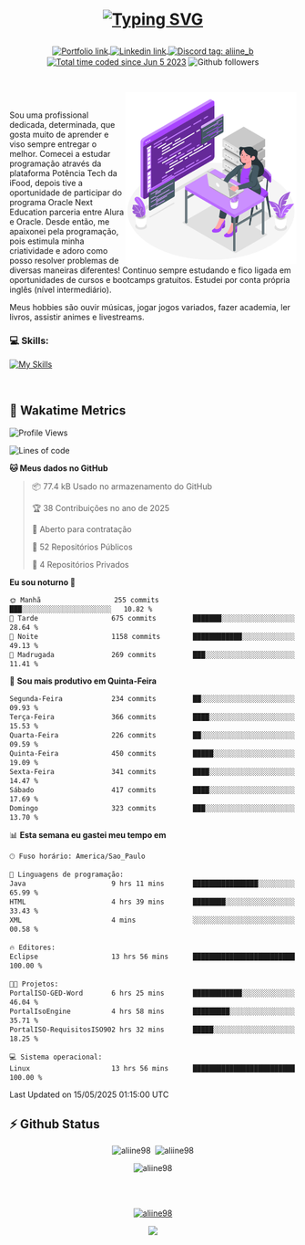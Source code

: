 # <p align = "center"><a href="https://git.io/typing-svg"><img src="https://readme-typing-svg.demolab.com?font=Space+Mono&size=28&pause=1000&duration=4000&color=8E58F7&vCenter=true&width=500&lines=%E2%9C%A8+Ol%C3%A1%2C+sou+Aline+Bevilacqua;%E2%9C%A8+Desenvolvedora+Web!" alt="Typing SVG" /></a></p>

<p align = "center">
    <a href="https://aliine98.github.io" target="_blank">
        <img alt="Portfolio link" align="center" src = "https://img.shields.io/badge/portfolio-8A2BE2?style=for-the-badge">
    </a>
    <a href="https://www.linkedin.com/in/aline-bevilacqua/" target="_blank">
        <img alt="Linkedin link" align="center" src = "https://img.shields.io/badge/LinkedIn-0077B5?style=for-the-badge&logo=linkedin&logoColor=white">
    </a>
    <a href="https://discord.com/" target="_blank">
        <img alt="Discord tag: aliine_b" align="center" src="https://img.shields.io/badge/-aliine__b-5865f2?style=flat-square&logo=Discord&logoColor=FFF" height="28">
    </a>
    <a href="https://wakatime.com/@aliine"><img src="https://wakatime.com/badge/user/d705bdc6-1244-4026-9380-8de8c1599f8d.svg?style=for-the-badge" alt="Total time coded since Jun 5 2023" align="center"/></a>
    <img alt="Github followers" align="center" src="https://img.shields.io/github/followers/Aliine98?style=for-the-badge&color=bf0f47&logo=github&logoColor=white">
</p><br>

<a href="https://storyset.com/"><img src="./assets/coding-amico.svg" width="300" align="right"></a>

<div align="left">
<br>

Sou uma profissional dedicada, determinada, que gosta muito de aprender e viso sempre entregar o melhor. Comecei a estudar programação através da plataforma Potência Tech da iFood, depois tive a oportunidade de participar do programa Oracle Next Education parceria entre Alura e Oracle. Desde então, me apaixonei pela programação, pois estimula minha criatividade e adoro como posso resolver problemas de diversas maneiras diferentes! Continuo sempre estudando e fico ligada em oportunidades de cursos e bootcamps gratuitos.
Estudei por conta própria inglês (nível intermediário).

Meus hobbies são ouvir músicas, jogar jogos variados, fazer academia, ler livros, assistir animes e livestreams.

### 💻 Skills:
[![My Skills](https://skillicons.dev/icons?i=html,css,js,java,tailwind,mysql,hibernate,ts,nuxt,firebase,express,mongo,kotlin,androidstudio&perline=5)](https://skillicons.dev)
</div>
<br>

## 🚀 Wakatime Metrics

<!--START_SECTION:waka-->
![Profile Views](http://img.shields.io/badge/Visualizac%C3%B5es%20do%20perfil-0-blue)

![Lines of code](https://img.shields.io/badge/Desde%20o%20Hello%20World%20eu%20escrevi-439.4%20thousand%20linhas%20de%20c%C3%B3digo-blue)

**🐱 Meus dados no GitHub** 

> 📦 77.4 kB Usado no armazenamento do GitHub 
 > 
> 🏆 38 Contribuições no ano de 2025
 > 
> 💼 Aberto para contratação
 > 
> 📜 52 Repositórios Públicos 
 > 
> 🔑 4 Repositórios Privados 
 > 
**Eu sou noturno 🦉** 

```text
🌞 Manhã                  255 commits         ███░░░░░░░░░░░░░░░░░░░░░░   10.82 % 
🌆 Tarde                  675 commits         ███████░░░░░░░░░░░░░░░░░░   28.64 % 
🌃 Noite                  1158 commits        ████████████░░░░░░░░░░░░░   49.13 % 
🌙 Madrugada              269 commits         ███░░░░░░░░░░░░░░░░░░░░░░   11.41 % 
```
📅 **Sou mais produtivo em Quinta-Feira** 

```text
Segunda-Feira            234 commits         ██░░░░░░░░░░░░░░░░░░░░░░░   09.93 % 
Terça-Feira              366 commits         ████░░░░░░░░░░░░░░░░░░░░░   15.53 % 
Quarta-Feira             226 commits         ██░░░░░░░░░░░░░░░░░░░░░░░   09.59 % 
Quinta-Feira             450 commits         █████░░░░░░░░░░░░░░░░░░░░   19.09 % 
Sexta-Feira              341 commits         ████░░░░░░░░░░░░░░░░░░░░░   14.47 % 
Sábado                   417 commits         ████░░░░░░░░░░░░░░░░░░░░░   17.69 % 
Domingo                  323 commits         ███░░░░░░░░░░░░░░░░░░░░░░   13.70 % 
```


📊 **Esta semana eu gastei meu tempo em** 

```text
🕑︎ Fuso horário: America/Sao_Paulo

💬 Linguagens de programação: 
Java                     9 hrs 11 mins       ████████████████░░░░░░░░░   65.99 % 
HTML                     4 hrs 39 mins       ████████░░░░░░░░░░░░░░░░░   33.43 % 
XML                      4 mins              ░░░░░░░░░░░░░░░░░░░░░░░░░   00.58 % 

🔥 Editores: 
Eclipse                  13 hrs 56 mins      █████████████████████████   100.00 % 

🐱‍💻 Projetos: 
PortalISO-GED-Word       6 hrs 25 mins       ████████████░░░░░░░░░░░░░   46.04 % 
PortalIsoEngine          4 hrs 58 mins       █████████░░░░░░░░░░░░░░░░   35.71 % 
PortalISO-RequisitosISO902 hrs 32 mins       █████░░░░░░░░░░░░░░░░░░░░   18.25 % 

💻 Sistema operacional: 
Linux                    13 hrs 56 mins      █████████████████████████   100.00 % 
```


 Last Updated on 15/05/2025 01:15:00 UTC
<!--END_SECTION:waka-->
 
## ⚡ Github Status

<p align="center"><img src="https://my-github-readme-stats-aliine98.vercel.app/api?username=aliine98&show_icons=true&locale=en&theme=radical" alt="aliine98" />&nbsp;&nbsp;<img src="https://my-github-readme-stats-aliine98.vercel.app/api/top-langs?username=aliine98&show_icons=true&locale=en&layout=compact&theme=radical&exclude_repo=my-github-readme-stats,my-github-readme-streak-stats,github-readme-streak-stats,ajax-com-js-puro&hide=c%2B%2B,cmake&langs_count=8" alt="aliine98" /></p>

<p align="center"><img src="https://my-github-readme-streak-stats.vercel.app?user=aliine98&theme=radical" alt="aliine98" /></p>

<br><br>
<p align="center"> <a href="https://github.com/ryo-ma/github-profile-trophy" target="_blank"><img src="https://github-profile-trophy.vercel.app/?username=aliine98&theme=radical&column=4" alt="aliine98" /></a> </p>

<p align="center"><img src="https://media4.giphy.com/media/C1bBFL2dMQxA4/giphy.gif?cid=ecf05e47z7xqxd7gboyuplq95r7v869x9bi8msk1upllpme2&ep=v1_gifs_search&rid=giphy.gif&ct=g" width="700"></p>
